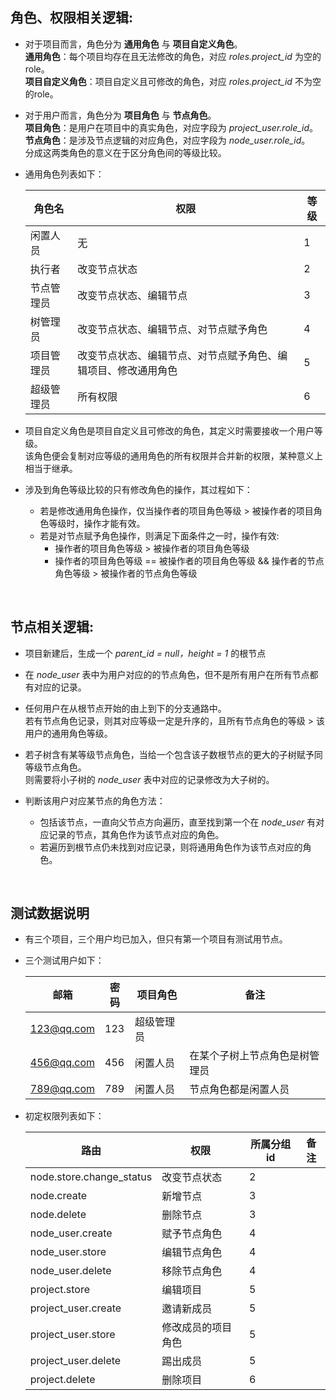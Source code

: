 ## 角色、权限相关逻辑:

 - 对于项目而言，角色分为 **通用角色** 与 **项目自定义角色**。  
    **通用角色**：每个项目均存在且无法修改的角色，对应 *roles.project_id* 为空的role。  
    **项目自定义角色**：项目自定义且可修改的角色，对应 *roles.project_id* 不为空的role。  

 - 对于用户而言，角色分为 **项目角色** 与 **节点角色**。  
    **项目角色**：是用户在项目中的真实角色，对应字段为 *project_user.role_id*。  
    **节点角色**：是涉及节点逻辑的对应角色，对应字段为 *node_user.role_id*。  
    分成这两类角色的意义在于区分角色间的等级比较。  

 - 通用角色列表如下：  

    | 角色名 | 权限 | 等级 |
    | --- | --- | --- |
    | 闲置人员 | 无 | 1 |
    | 执行者 | 改变节点状态 | 2 |
    | 节点管理员 | 改变节点状态、编辑节点 | 3 |
    | 树管理员 | 改变节点状态、编辑节点、对节点赋予角色 | 4 |
    | 项目管理员 | 改变节点状态、编辑节点、对节点赋予角色、编辑项目、修改通用角色 | 5 |
    | 超级管理员 | 所有权限 | 6 |


 - 项目自定义角色是项目自定义且可修改的角色，其定义时需要接收一个用户等级。  
    该角色便会复制对应等级的通用角色的所有权限并合并新的权限，某种意义上相当于继承。

 - 涉及到角色等级比较的只有修改角色的操作，其过程如下：
    - 若是修改通用角色操作，仅当操作者的项目角色等级 > 被操作者的项目角色等级时，操作才能有效。
    - 若是对节点赋予角色操作，则满足下面条件之一时，操作有效:
        - 操作者的项目角色等级 > 被操作者的项目角色等级
        - 操作者的项目角色等级 == 被操作者的项目角色等级 && 操作者的节点角色等级 > 被操作者的节点角色等级

<br>

## 节点相关逻辑:

 - 项目新建后，生成一个 *parent_id = null，height = 1* 的根节点

 - 在 *node_user* 表中为用户对应的的节点角色，但不是所有用户在所有节点都有对应的记录。

 - 任何用户在从根节点开始的由上到下的分支通路中。  
    若有节点角色记录，则其对应等级一定是升序的，且所有节点角色的等级 > 该用户的通用角色等级。

 - 若子树含有某等级节点角色，当给一个包含该子数根节点的更大的子树赋予同等级节点角色。  
    则需要将小子树的 *node_user* 表中对应的记录修改为大子树的。

 - 判断该用户对应某节点的角色方法：
    - 包括该节点，一直向父节点方向遍历，直至找到第一个在 *node_user* 有对应记录的节点，其角色作为该节点对应的角色。
    - 若遍历到根节点仍未找到对应记录，则将通用角色作为该节点对应的角色。

<br>

## 测试数据说明

 - 有三个项目，三个用户均已加入，但只有第一个项目有测试用节点。

 - 三个测试用户如下：  

    | 邮箱 | 密码 | 项目角色 | 备注 |
    | --- | --- | --- | --- |
    | 123@qq.com | 123 | 超级管理员 |  |
    | 456@qq.com | 456 | 闲置人员 | 在某个子树上节点角色是树管理员 |
    | 789@qq.com | 789 | 闲置人员 | 节点角色都是闲置人员 |



 - 初定权限列表如下：  

    | 路由 | 权限 | 所属分组id | 备注 |
    | --- | --- | --- | --- |
    | node.store.change_status | 改变节点状态 | 2 |  |
    | node.create | 新增节点 | 3 |  |
    | node.delete | 删除节点 | 3 |  |
    | node_user.create | 赋予节点角色 | 4 |  |
    | node_user.store | 编辑节点角色 | 4 |  |
    | node_user.delete | 移除节点角色 | 4 |  |
    | project.store | 编辑项目 | 5 |  |
    | project_user.create | 邀请新成员 | 5 |  |
    | project_user.store | 修改成员的项目角色 | 5 |  |
    | project_user.delete | 踢出成员 | 5 |  |
    | project.delete | 删除项目 | 6 |  |


